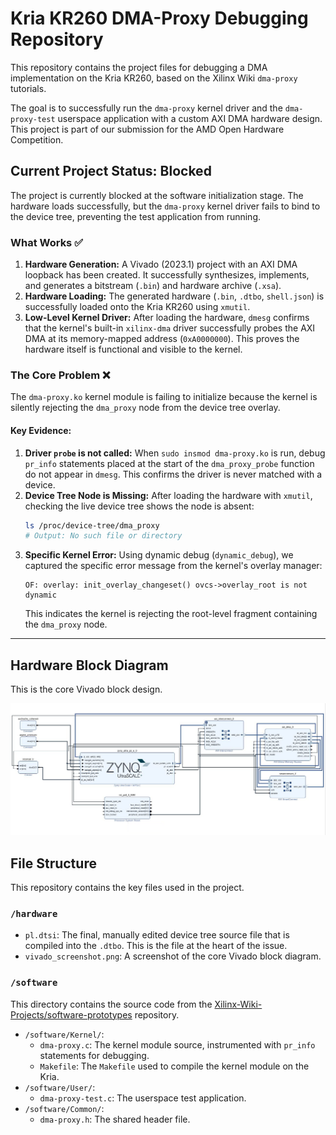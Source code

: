# Kria KR260 DMA-Proxy Debugging Repository

This repository contains the project files for debugging a DMA implementation on the Kria KR260, based on the Xilinx Wiki `dma-proxy` tutorials.

The goal is to successfully run the `dma-proxy` kernel driver and the `dma-proxy-test` userspace application with a custom AXI DMA hardware design. This project is part of our submission for the AMD Open Hardware Competition.

## Current Project Status: **Blocked**

The project is currently blocked at the software initialization stage. The hardware loads successfully, but the `dma-proxy` kernel driver fails to bind to the device tree, preventing the test application from running.

### What Works ✅

1.  **Hardware Generation:** A Vivado (2023.1) project with an AXI DMA loopback has been created. It successfully synthesizes, implements, and generates a bitstream (`.bin`) and hardware archive (`.xsa`).
2.  **Hardware Loading:** The generated hardware (`.bin`, `.dtbo`, `shell.json`) is successfully loaded onto the Kria KR260 using `xmutil`.
3.  **Low-Level Kernel Driver:** After loading the hardware, `dmesg` confirms that the kernel's built-in `xilinx-dma` driver successfully probes the AXI DMA at its memory-mapped address (`0xA0000000`). This proves the hardware itself is functional and visible to the kernel.

### The Core Problem ❌

The `dma-proxy.ko` kernel module is failing to initialize because the kernel is silently rejecting the `dma_proxy` node from the device tree overlay.

#### Key Evidence:

1.  **Driver `probe` is not called:** When `sudo insmod dma-proxy.ko` is run, debug `pr_info` statements placed at the start of the `dma_proxy_probe` function do not appear in `dmesg`. This confirms the driver is never matched with a device.
2.  **Device Tree Node is Missing:** After loading the hardware with `xmutil`, checking the live device tree shows the node is absent:
    ```bash
    ls /proc/device-tree/dma_proxy
    # Output: No such file or directory
    ```
3.  **Specific Kernel Error:** Using dynamic debug (`dynamic_debug`), we captured the specific error message from the kernel's overlay manager:
    ```
    OF: overlay: init_overlay_changeset() ovcs->overlay_root is not dynamic
    ```
    This indicates the kernel is rejecting the root-level fragment containing the `dma_proxy` node.

---
## Hardware Block Diagram

This is the core Vivado block design.

![Vivado Block Diagram](hardware/kria_dma_vivado.png)

## File Structure

This repository contains the key files used in the project.

### `/hardware`

*   `pl.dtsi`: The final, manually edited device tree source file that is compiled into the `.dtbo`. This is the file at the heart of the issue.
*   `vivado_screenshot.png`: A screenshot of the core Vivado block diagram.

### `/software`

This directory contains the source code from the [Xilinx-Wiki-Projects/software-prototypes](https://github.com/Xilinx-Wiki-Projects/software-prototypes) repository.

*   `/software/Kernel/`:
    *   `dma-proxy.c`: The kernel module source, instrumented with `pr_info` statements for debugging.
    *   `Makefile`: The `Makefile` used to compile the kernel module on the Kria.
*   `/software/User/`:
    *   `dma-proxy-test.c`: The userspace test application.
*   `/software/Common/`:
    *   `dma-proxy.h`: The shared header file.
